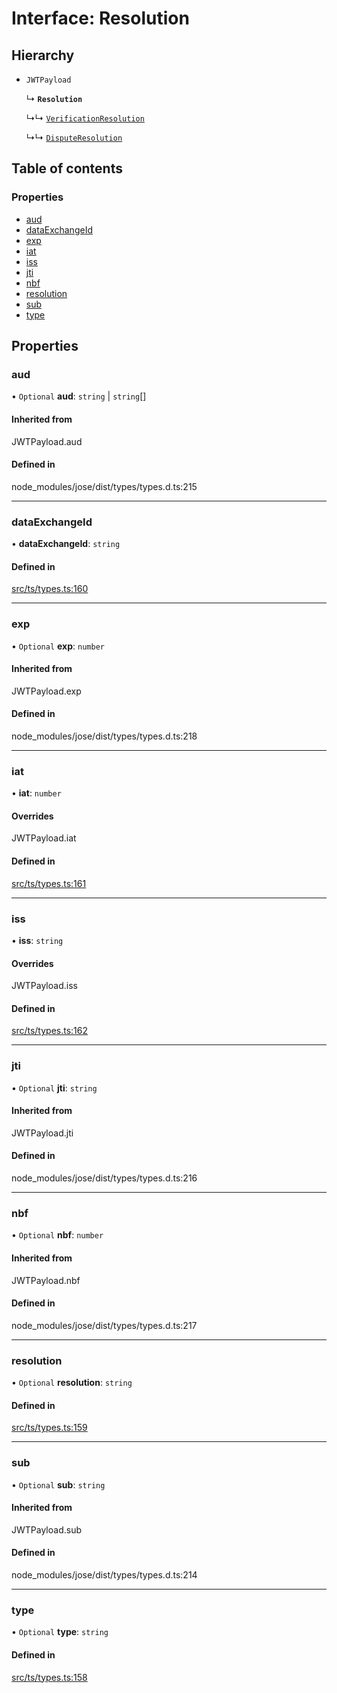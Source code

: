 # Interface: Resolution

## Hierarchy

- `JWTPayload`

  ↳ **`Resolution`**

  ↳↳ [`VerificationResolution`](VerificationResolution.md)

  ↳↳ [`DisputeResolution`](DisputeResolution.md)

## Table of contents

### Properties

- [aud](Resolution.md#aud)
- [dataExchangeId](Resolution.md#dataexchangeid)
- [exp](Resolution.md#exp)
- [iat](Resolution.md#iat)
- [iss](Resolution.md#iss)
- [jti](Resolution.md#jti)
- [nbf](Resolution.md#nbf)
- [resolution](Resolution.md#resolution)
- [sub](Resolution.md#sub)
- [type](Resolution.md#type)

## Properties

### aud

• `Optional` **aud**: `string` \| `string`[]

#### Inherited from

JWTPayload.aud

#### Defined in

node_modules/jose/dist/types/types.d.ts:215

___

### dataExchangeId

• **dataExchangeId**: `string`

#### Defined in

[src/ts/types.ts:160](https://gitlab.com/i3-market/code/wp3/t3.2/conflict-resolution/non-repudiation-protocol/-/blob/6294cd9/src/ts/types.ts#L160)

___

### exp

• `Optional` **exp**: `number`

#### Inherited from

JWTPayload.exp

#### Defined in

node_modules/jose/dist/types/types.d.ts:218

___

### iat

• **iat**: `number`

#### Overrides

JWTPayload.iat

#### Defined in

[src/ts/types.ts:161](https://gitlab.com/i3-market/code/wp3/t3.2/conflict-resolution/non-repudiation-protocol/-/blob/6294cd9/src/ts/types.ts#L161)

___

### iss

• **iss**: `string`

#### Overrides

JWTPayload.iss

#### Defined in

[src/ts/types.ts:162](https://gitlab.com/i3-market/code/wp3/t3.2/conflict-resolution/non-repudiation-protocol/-/blob/6294cd9/src/ts/types.ts#L162)

___

### jti

• `Optional` **jti**: `string`

#### Inherited from

JWTPayload.jti

#### Defined in

node_modules/jose/dist/types/types.d.ts:216

___

### nbf

• `Optional` **nbf**: `number`

#### Inherited from

JWTPayload.nbf

#### Defined in

node_modules/jose/dist/types/types.d.ts:217

___

### resolution

• `Optional` **resolution**: `string`

#### Defined in

[src/ts/types.ts:159](https://gitlab.com/i3-market/code/wp3/t3.2/conflict-resolution/non-repudiation-protocol/-/blob/6294cd9/src/ts/types.ts#L159)

___

### sub

• `Optional` **sub**: `string`

#### Inherited from

JWTPayload.sub

#### Defined in

node_modules/jose/dist/types/types.d.ts:214

___

### type

• `Optional` **type**: `string`

#### Defined in

[src/ts/types.ts:158](https://gitlab.com/i3-market/code/wp3/t3.2/conflict-resolution/non-repudiation-protocol/-/blob/6294cd9/src/ts/types.ts#L158)
